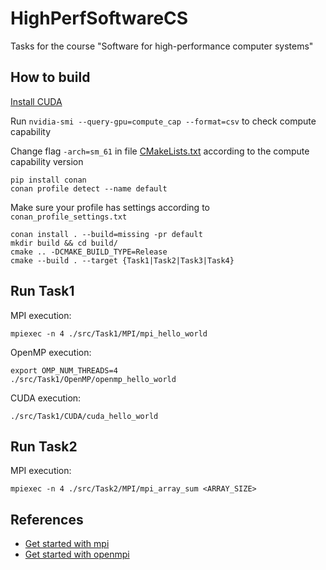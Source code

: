 # HighPerfSoftwareCS
Tasks for the course "Software for high-performance computer systems"

## How to build
[Install CUDA](https://www.cherryservers.com/blog/install-cuda-ubuntu)

Run `nvidia-smi --query-gpu=compute_cap --format=csv` to check compute capability

Change flag `-arch=sm_61` in file [CMakeLists.txt](src/CMakeLists.txt) according to the compute capability version

```
pip install conan
conan profile detect --name default
```
Make sure your profile has settings according to `conan_profile_settings.txt`

```
conan install . --build=missing -pr default
mkdir build && cd build/
cmake .. -DCMAKE_BUILD_TYPE=Release
cmake --build . --target {Task1|Task2|Task3|Task4}
```

## Run Task1

MPI execution:

```
mpiexec -n 4 ./src/Task1/MPI/mpi_hello_world
```

OpenMP execution:
```
export OMP_NUM_THREADS=4
./src/Task1/OpenMP/openmp_hello_world
```

CUDA execution:
```
./src/Task1/CUDA/cuda_hello_world
```

## Run Task2

MPI execution:

```
mpiexec -n 4 ./src/Task2/MPI/mpi_array_sum <ARRAY_SIZE>
```

## References
- [Get started with mpi](https://www.paulnorvig.com/guides/using-mpi-with-c.html)
- [Get started with openmpi](https://curc.readthedocs.io/en/latest/programming/OpenMP-C.html)
